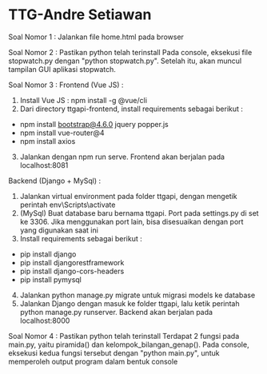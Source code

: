 # TTG-Andre Setiawan

Soal Nomor 1 : 
Jalankan file home.html pada browser

Soal Nomor 2 : 
Pastikan python telah terinstall
Pada console, eksekusi file stopwatch.py dengan "python stopwatch.py". Setelah itu, akan muncul tampilan GUI aplikasi stopwatch.

Soal Nomor 3 : 
Frontend (Vue JS) : 
1. Install Vue JS : npm install -g @vue/cli
2. Dari directory ttgapi-frontend, install requirements sebagai berikut : 
- npm install bootstrap@4.6.0 jquery popper.js
- npm install vue-router@4
- npm install axios
3. Jalankan dengan npm run serve. Frontend akan berjalan pada localhost:8081

Backend (Django + MySql) : 
1. Jalankan virtual environment pada folder ttgapi, dengan mengetik perintah env\Scripts\activate
2. (MySql) Buat database baru bernama ttgapi. Port pada settings.py di set ke 3306. Jika menggunakan port lain, bisa disesuaikan dengan port yang digunakan saat ini
3. Install requirements sebagai berikut :
- pip install django
- pip install djangorestframework
- pip install django-cors-headers
- pip install pymysql
4. Jalankan python manage.py migrate untuk migrasi models ke database
5. Jalankan Django dengan masuk ke folder ttgapi, lalu ketik perintah python manage.py runserver. Backend akan berjalan pada localhost:8000

Soal Nomor 4 : 
Pastikan python telah terinstall
Terdapat 2 fungsi pada main.py, yaitu piramida() dan kelompok_bilangan_genap(). Pada console, eksekusi kedua fungsi tersebut dengan "python main.py", untuk memperoleh output program dalam bentuk console
